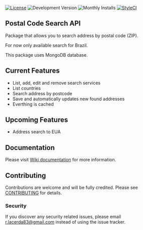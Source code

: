 [![License](https://img.shields.io/packagist/l/rlacerda83/address-search-microservice.svg?style=flat-square)](https://packagist.org/packages/rlacerda83/address-search-microservice)
![Development Version](https://img.shields.io/packagist/vpre/rlacerda83/address-search-microservice.svg?style=flat-square)
![Monthly Installs](https://img.shields.io/packagist/dm/rlacerda83/address-search-microservice.svg?style=flat-square)
[![StyleCI](https://styleci.io/repos/42669163/shield)](https://styleci.io/repos/42669163)

## Postal Code Search API

Package that allows you to search address by postal code (ZIP).

For now only available search for Brazil.

This package uses MongoDB database.

## Current Features  
- List, add, edit and remove search services
- List countries
- Search address by postcode
- Save and automatically updates new found addresses
- Everthing is cached

## Upcoming Features
- Address search to EUA

## Documentation
Please visit [Wiki documentation](https://github.com/rlacerda83/address-search-microservice/wiki) for more information.

## Contributing
Contributions are welcome and will be fully credited. Please see [CONTRIBUTING](CONTRIBUTING.md) for details.

### Security
If you discover any security related issues, please email r.lacerda83@gmail.com instead of using the issue tracker.